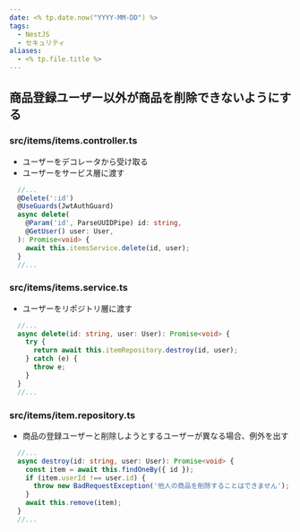 ```yaml
---
date: <% tp.date.now("YYYY-MM-DD") %>
tags:
  - NestJS
  - セキュリティ
aliases:
  - <% tp.file.title %>
---
```

## 商品登録ユーザー以外が商品を削除できないようにする

### src/items/items.controller.ts

- ユーザーをデコレータから受け取る
- ユーザーをサービス層に渡す

```ts
  //...
  @Delete(':id')
  @UseGuards(JwtAuthGuard)
  async delete(
    @Param('id', ParseUUIDPipe) id: string,
    @GetUser() user: User,
  ): Promise<void> {
    await this.itemsService.delete(id, user);
  }
  //...
```

### src/items/items.service.ts 

- ユーザーをリポジトリ層に渡す

```ts
  //...
  async delete(id: string, user: User): Promise<void> {
    try {
      return await this.itemRepository.destroy(id, user);
    } catch (e) {
      throw e;
    }
  }
  //...
```

### src/items/item.repository.ts 

- 商品の登録ユーザーと削除しようとするユーザーが異なる場合、例外を出す

```ts
  //...
  async destroy(id: string, user: User): Promise<void> {
    const item = await this.findOneBy({ id });
    if (item.userId !== user.id) {
      throw new BadRequestException('他人の商品を削除することはできません');
    }
    await this.remove(item);
  }
  //...
```